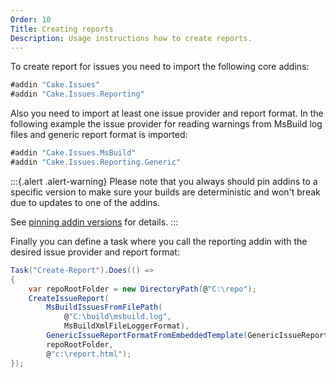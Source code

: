 ```yaml
---
Order: 10
Title: Creating reports
Description: Usage instructions how to create reports.
---
```

To create report for issues you need to import the following core addins:

```csharp
#addin "Cake.Issues"
#addin "Cake.Issues.Reporting"
```

Also you need to import at least one issue provider and report format.
In the following example the issue provider for reading warnings from MsBuild log files
and generic report format is imported:

```csharp
#addin "Cake.Issues.MsBuild"
#addin "Cake.Issues.Reporting.Generic"
```

:::{.alert .alert-warning}
Please note that you always should pin addins to a specific version to make sure your builds are deterministic and
won't break due to updates to one of the addins.

See [pinning addin versions](https://cakebuild.net/docs/tutorials/pinning-cake-version#pinning-addin-version) for details.
:::

Finally you can define a task where you call the reporting addin with the desired issue provider and report format:

```csharp
Task("Create-Report").Does(() =>
{
    var repoRootFolder = new DirectoryPath(@"C:\repo");
    CreateIssueReport(
        MsBuildIssuesFromFilePath(
            @"C:\build\msbuild.log",
            MsBuildXmlFileLoggerFormat),
        GenericIssueReportFormatFromEmbeddedTemplate(GenericIssueReportTemplate.HtmlDiagnostic),
        repoRootFolder,
        @"c:\report.html");
});
```